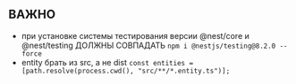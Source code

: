 ## ВАЖНО
- при установке системы тестирования версии @nest/core и @nest/testing ДОЛЖНЫ СОВПАДАТЬ
`npm i @nestjs/testing@8.2.0 --force`
- entity брать из src, а не dist
`const entities = [path.resolve(process.cwd(), "src/**/*.entity.ts")];`
